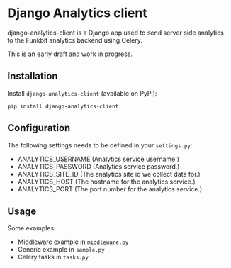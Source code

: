 # Django Analytics client

django-analytics-client is a Django app used to send server side analytics to the Funkbit analytics backend using Celery.

This is an early draft and work in progress.


## Installation

Install `django-analytics-client` (available on PyPi):

    pip install django-analytics-client

## Configuration

The following settings needs to be defined in your `settings.py`:

- ANALYTICS_USERNAME (Analytics service username.)
- ANALYTICS_PASSWORD (Analytics service password.)
- ANALYTICS_SITE_ID (The analytics site id we collect data for.)
- ANALYTICS_HOST (The hostname for the analytics service.)
- ANALYTICS_PORT (The port number for the analytics service.)

## Usage

Some examples:

- Middleware example in `middleware.py`
- Generic example in `sample.py`
- Celery tasks in `tasks.py`